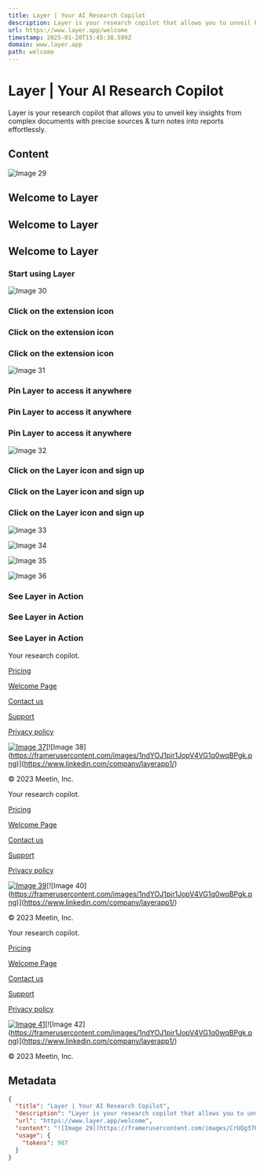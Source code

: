 ```yaml
---
title: Layer | Your AI Research Copilot
description: Layer is your research copilot that allows you to unveil key insights from complex documents with precise sources & turn notes into reports effortlessly.
url: https://www.layer.app/welcome
timestamp: 2025-01-20T15:45:38.599Z
domain: www.layer.app
path: welcome
---
```


# Layer | Your AI Research Copilot


Layer is your research copilot that allows you to unveil key insights from complex documents with precise sources & turn notes into reports effortlessly.


## Content

![Image 29](https://framerusercontent.com/images/CrUQg37KdIMni5bICMJEriP7A.jpg)

[](https://www.layer.app/)

[](https://www.layer.app/)

[](https://www.layer.app/)

Welcome to Layer
----------------

Welcome to Layer
----------------

Welcome to Layer
----------------

### Start using Layer

![Image 30](https://framerusercontent.com/images/ABLrI63ydC4H5J8VyiA93SIfU.svg)

### Click on the extension icon

### Click on the extension icon

### Click on the extension icon

![Image 31](https://framerusercontent.com/images/gtehuqdRTtpVhEX0hcrQSSyLxS0.svg)

### Pin Layer to access it anywhere

### Pin Layer to access it anywhere

### Pin Layer to access it anywhere

![Image 32](https://framerusercontent.com/images/oem1E3sI761y7wWdCPvV2PC0PzA.svg)

### Click on the Layer icon and sign up

### Click on the Layer icon and sign up

### Click on the Layer icon and sign up

![Image 33](https://framerusercontent.com/images/ayr6s4XkUqWvcIoU96ccmQNSgp8.png)

![Image 34](https://framerusercontent.com/images/ayr6s4XkUqWvcIoU96ccmQNSgp8.png)

![Image 35](https://framerusercontent.com/images/ayr6s4XkUqWvcIoU96ccmQNSgp8.png)

![Image 36](https://framerusercontent.com/images/ayr6s4XkUqWvcIoU96ccmQNSgp8.png)

### See Layer in Action

### See Layer in Action

### See Layer in Action

Your research copilot.

[Pricing](https://www.layer.app/pricing-view)

[Welcome Page](https://layer.app/welcome)

[Contact us](mailto:%20tarek@layer.app)

[Support](https://www.layer.app/support)

[Privacy policy](https://masterspace-docs.notion.site/Privacy-Policy-170df27526464efaa357ad91c83c217f)

[![Image 37](https://framerusercontent.com/images/XwHu1TEFf0koAiGOyKU7JB2Xcw.png?scale-down-to=512)](https://twitter.com/layerapp_)[![Image 38](https://framerusercontent.com/images/1ndYOJ1pir1JopV4VG1q0wqBPgk.png)](https://www.linkedin.com/company/layerapp1/)

© 2023 Meetin, Inc.

Your research copilot.

[Pricing](https://www.layer.app/pricing-view)

[Welcome Page](https://layer.app/welcome)

[Contact us](mailto:%20tarek@layer.app)

[Support](https://www.layer.app/support)

[Privacy policy](https://masterspace-docs.notion.site/Privacy-Policy-170df27526464efaa357ad91c83c217f)

[![Image 39](https://framerusercontent.com/images/XwHu1TEFf0koAiGOyKU7JB2Xcw.png?scale-down-to=512)](https://twitter.com/layerapp_)[![Image 40](https://framerusercontent.com/images/1ndYOJ1pir1JopV4VG1q0wqBPgk.png)](https://www.linkedin.com/company/layerapp1/)

© 2023 Meetin, Inc.

Your research copilot.

[Pricing](https://www.layer.app/pricing-view)

[Welcome Page](https://layer.app/welcome)

[Contact us](mailto:%20tarek@layer.app)

[Support](https://www.layer.app/support)

[Privacy policy](https://masterspace-docs.notion.site/Privacy-Policy-170df27526464efaa357ad91c83c217f)

[![Image 41](https://framerusercontent.com/images/XwHu1TEFf0koAiGOyKU7JB2Xcw.png?scale-down-to=512)](https://twitter.com/layerapp_)[![Image 42](https://framerusercontent.com/images/1ndYOJ1pir1JopV4VG1q0wqBPgk.png)](https://www.linkedin.com/company/layerapp1/)

© 2023 Meetin, Inc.

## Metadata

```json
{
  "title": "Layer | Your AI Research Copilot",
  "description": "Layer is your research copilot that allows you to unveil key insights from complex documents with precise sources & turn notes into reports effortlessly.",
  "url": "https://www.layer.app/welcome",
  "content": "![Image 29](https://framerusercontent.com/images/CrUQg37KdIMni5bICMJEriP7A.jpg)\n\n[](https://www.layer.app/)\n\n[](https://www.layer.app/)\n\n[](https://www.layer.app/)\n\nWelcome to Layer\n----------------\n\nWelcome to Layer\n----------------\n\nWelcome to Layer\n----------------\n\n### Start using Layer\n\n![Image 30](https://framerusercontent.com/images/ABLrI63ydC4H5J8VyiA93SIfU.svg)\n\n### Click on the extension icon\n\n### Click on the extension icon\n\n### Click on the extension icon\n\n![Image 31](https://framerusercontent.com/images/gtehuqdRTtpVhEX0hcrQSSyLxS0.svg)\n\n### Pin Layer to access it anywhere\n\n### Pin Layer to access it anywhere\n\n### Pin Layer to access it anywhere\n\n![Image 32](https://framerusercontent.com/images/oem1E3sI761y7wWdCPvV2PC0PzA.svg)\n\n### Click on the Layer icon and sign up\n\n### Click on the Layer icon and sign up\n\n### Click on the Layer icon and sign up\n\n![Image 33](https://framerusercontent.com/images/ayr6s4XkUqWvcIoU96ccmQNSgp8.png)\n\n![Image 34](https://framerusercontent.com/images/ayr6s4XkUqWvcIoU96ccmQNSgp8.png)\n\n![Image 35](https://framerusercontent.com/images/ayr6s4XkUqWvcIoU96ccmQNSgp8.png)\n\n![Image 36](https://framerusercontent.com/images/ayr6s4XkUqWvcIoU96ccmQNSgp8.png)\n\n### See Layer in Action\n\n### See Layer in Action\n\n### See Layer in Action\n\nYour research copilot.\n\n[Pricing](https://www.layer.app/pricing-view)\n\n[Welcome Page](https://layer.app/welcome)\n\n[Contact us](mailto:%20tarek@layer.app)\n\n[Support](https://www.layer.app/support)\n\n[Privacy policy](https://masterspace-docs.notion.site/Privacy-Policy-170df27526464efaa357ad91c83c217f)\n\n[![Image 37](https://framerusercontent.com/images/XwHu1TEFf0koAiGOyKU7JB2Xcw.png?scale-down-to=512)](https://twitter.com/layerapp_)[![Image 38](https://framerusercontent.com/images/1ndYOJ1pir1JopV4VG1q0wqBPgk.png)](https://www.linkedin.com/company/layerapp1/)\n\n© 2023 Meetin, Inc.\n\nYour research copilot.\n\n[Pricing](https://www.layer.app/pricing-view)\n\n[Welcome Page](https://layer.app/welcome)\n\n[Contact us](mailto:%20tarek@layer.app)\n\n[Support](https://www.layer.app/support)\n\n[Privacy policy](https://masterspace-docs.notion.site/Privacy-Policy-170df27526464efaa357ad91c83c217f)\n\n[![Image 39](https://framerusercontent.com/images/XwHu1TEFf0koAiGOyKU7JB2Xcw.png?scale-down-to=512)](https://twitter.com/layerapp_)[![Image 40](https://framerusercontent.com/images/1ndYOJ1pir1JopV4VG1q0wqBPgk.png)](https://www.linkedin.com/company/layerapp1/)\n\n© 2023 Meetin, Inc.\n\nYour research copilot.\n\n[Pricing](https://www.layer.app/pricing-view)\n\n[Welcome Page](https://layer.app/welcome)\n\n[Contact us](mailto:%20tarek@layer.app)\n\n[Support](https://www.layer.app/support)\n\n[Privacy policy](https://masterspace-docs.notion.site/Privacy-Policy-170df27526464efaa357ad91c83c217f)\n\n[![Image 41](https://framerusercontent.com/images/XwHu1TEFf0koAiGOyKU7JB2Xcw.png?scale-down-to=512)](https://twitter.com/layerapp_)[![Image 42](https://framerusercontent.com/images/1ndYOJ1pir1JopV4VG1q0wqBPgk.png)](https://www.linkedin.com/company/layerapp1/)\n\n© 2023 Meetin, Inc.",
  "usage": {
    "tokens": 987
  }
}
```
